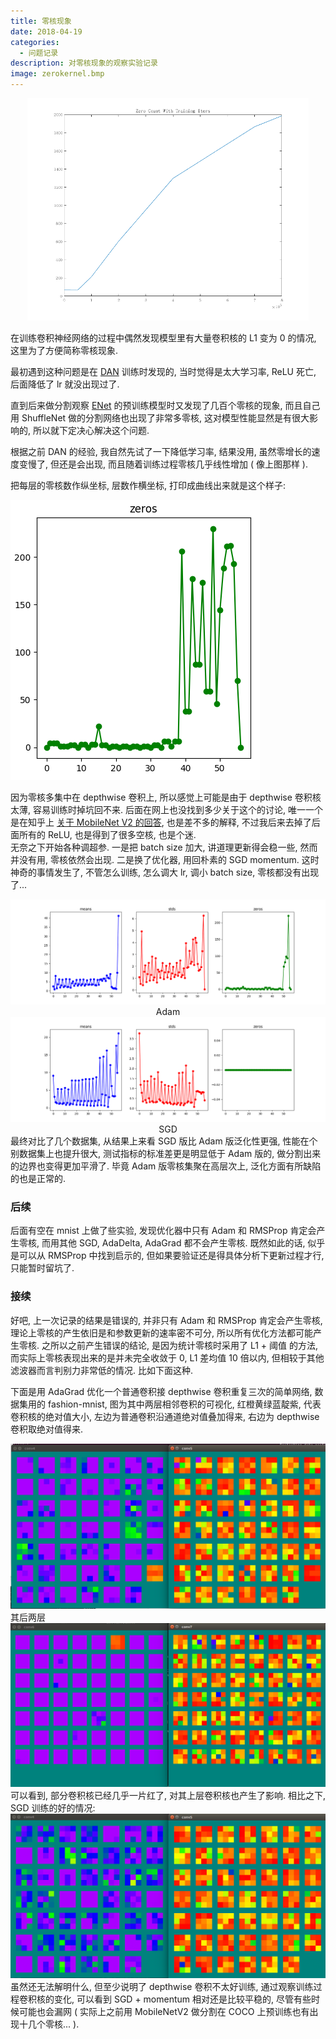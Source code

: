 ```yaml
---
title: 零核现象
date: 2018-04-19
categories:
  - 问题记录
description: 对零核现象的观察实验记录
image: zerokernel.bmp
---
```

<div align=center>
<img src="zerokernel.bmp" width=450>  
</div>

在训练卷积神经网络的过程中偶然发现模型里有大量卷积核的 L1 变为 0 的情况, 这里为了方便简称零核现象.  

最初遇到这种问题是在 [DAN](https://github.com/MarekKowalski/DeepAlignmentNetwork) 训练时发现的, 当时觉得是太大学习率, ReLU 死亡, 后面降低了 lr 就没出现过了.  

直到后来做分割观察 [ENet](https://github.com/TimoSaemann/ENet) 的预训练模型时又发现了几百个零核的现象, 而且自己用 ShuffleNet 做的分割网络也出现了非常多零核, 这对模型性能显然是有很大影响的, 所以就下定决心解决这个问题.  

根据之前 DAN 的经验, 我自然先试了一下降低学习率, 结果没用, 虽然零增长的速度变慢了, 但还是会出现, 而且随着训练过程零核几乎线性增加 ( 像上图那样 ).  

把每层的零核数作纵坐标, 层数作横坐标, 打印成曲线出来就是这个样子:  

![一共 2312 个零核, 简直壮观](coco_train.png)

因为零核多集中在 depthwise 卷积上, 所以感觉上可能是由于 depthwise 卷积核太薄, 容易训练时掉坑回不来. 后面在网上也没找到多少关于这个的讨论, 唯一一个是在知乎上 [关于 MobileNet V2 的回答](https://www.zhihu.com/question/265709710/answer/298245276), 也是差不多的解释, 不过我后来去掉了后面所有的 ReLU, 也是得到了很多空核, 也是个迷.  
无奈之下开始各种调超参. 一是把 batch size 加大, 讲道理更新得会稳一些, 然而并没有用, 零核依然会出现. 二是换了优化器, 用回朴素的 SGD momentum. 这时神奇的事情发生了, 不管怎么训练, 怎么调大 lr, 调小 batch size, 零核都没有出现了...
<div align=center>
<img src="adam.png">  
Adam
<img src="sgd.png">  
SGD
</div>
最终对比了几个数据集, 从结果上来看 SGD 版比 Adam 版泛化性更强, 性能在个别数据集上也提升很大, 测试指标的标准差更是明显低于 Adam 版的, 做分割出来的边界也变得更加平滑了. 毕竟 Adam 版零核集聚在高层次上, 泛化方面有所缺陷的也是正常的.  

### 后续
后面有空在 mnist 上做了些实验, 发现优化器中只有 Adam 和 RMSProp 肯定会产生零核, 而用其他 SGD, AdaDelta, AdaGrad 都不会产生零核. 既然如此的话, 似乎是可以从 RMSProp 中找到启示的, 但如果要验证还是得具体分析下更新过程才行, 只能暂时留坑了. 

### 接续
好吧, 上一次记录的结果是错误的, 并非只有 Adam 和 RMSProp 肯定会产生零核, 理论上零核的产生依旧是和参数更新的速率密不可分, 所以所有优化方法都可能产生零核. 之所以之前产生错误的结论, 是因为统计零核时采用了 L1 + 阈值 的方法, 而实际上零核表现出来的是并未完全收敛于 0, L1 差均值 10 倍以内, 但相较于其他滤波器而言判别力非常低的情况. 比如下面这种.  

下面是用 AdaGrad 优化一个普通卷积接 depthwise 卷积重复三次的简单网络, 数据集用的 fashion-mnist, 图为其中两层相邻卷积的可视化, 红橙黄绿蓝靛紫, 代表卷积核的绝对值大小, 左边为普通卷积沿通道绝对值叠加得来, 右边为 depthwise 卷积取绝对值得来.  

<div align=center>
<img src="bad.png">
</div>
其后两层
<div align=center>
<img src="bad2.png">
</div>
可以看到, 部分卷积核已经几乎一片红了, 对其上层卷积核也产生了影响. 相比之下, SGD 训练的好的情况:
<div align=center>
<img src="good.png">
</div>
虽然还无法解明什么, 但至少说明了 depthwise 卷积不太好训练, 通过观察训练过程卷积核的变化, 可以看到 SGD + momentum 相对还是比较平稳的, 尽管有些时候可能也会漏网 ( 实际上之前用 MobileNetV2 做分割在 COCO 上预训练也有出现十几个零核... ).






